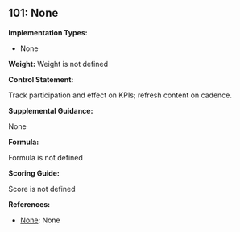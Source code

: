 ## 101: None

**Implementation Types:**
 
- None

**Weight:** Weight is not defined

**Control Statement:**

Track participation and effect on KPIs; refresh content on cadence.

**Supplemental Guidance:**

None

**Formula:**

Formula is not defined

**Scoring Guide:**

Score is not defined

**References:**

- [None](None): None